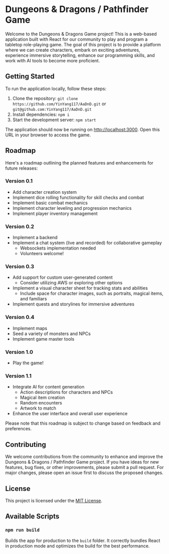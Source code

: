 # Dungeons & Dragons / Pathfinder Game

Welcome to the Dungeons & Dragons Game project! This is a web-based application built with React for our community to play and program a tabletop role-playing game. The goal of this project is to provide a platform where we can create characters, embark on exciting adventures, experience immersive storytelling, enhance our programming skills, and work with AI tools to become more proficient.

## Getting Started

To run the application locally, follow these steps:

1. Clone the repository: `git clone https://github.com/YinYang117/AaDnD.git` or `git@github.com:YinYang117/AaDnD.git`
2. Install dependencies: `npm i`
3. Start the development server: `npm start`

The application should now be running on [http://localhost:3000](http://localhost:3000). Open this URL in your browser to access the game.

## Roadmap

Here's a roadmap outlining the planned features and enhancements for future releases:

### Version 0.1

- Add character creation system
- Implement dice rolling functionality for skill checks and combat
- Implement basic combat mechanics
- Implement character leveling and progression mechanics
- Implement player inventory management

### Version 0.2

- Implement a backend
- Implement a chat system (live and recorded) for collaborative gameplay
  - Websockets implementation needed
  - Volunteers welcome!

### Version 0.3

- Add support for custom user-generated content
  - Consider utilizing AWS or exploring other options
- Implement a visual character sheet for tracking stats and abilities
  - Include space for character images, such as portraits, magical items, and familiars
- Implement quests and storylines for immersive adventures

### Version 0.4

- Implement maps
- Seed a variety of monsters and NPCs
- Implement game master tools

### Version 1.0

- Play the game!

### Version 1.1

- Integrate AI for content generation
  - Action descriptions for characters and NPCs
  - Magical item creation
  - Random encounters
  - Artwork to match
- Enhance the user interface and overall user experience

Please note that this roadmap is subject to change based on feedback and preferences.

## Contributing

We welcome contributions from the community to enhance and improve the Dungeons & Dragons / Pathfinder Game project. If you have ideas for new features, bug fixes, or other improvements, please submit a pull request. For major changes, please open an issue first to discuss the proposed changes.

## License

This project is licensed under the [MIT License](LICENSE).

## Available Scripts

### `npm run build`

Builds the app for production to the `build` folder. It correctly bundles React in production mode and optimizes the build for the best performance.
